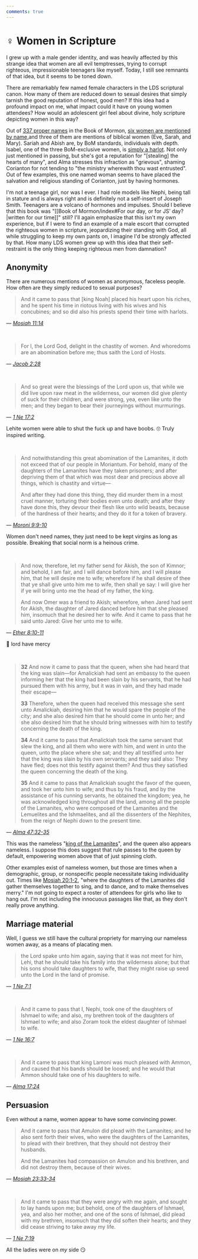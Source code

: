 ```yaml
---
comments: true
---
```

# ♀️ Women in Scripture

I grew up with a male gender identity, and was heavily affected by this strange idea that women are all evil temptresses, trying to corrupt righteous, impressionable teenagers like myself. Today, I still see remnants of that idea, but it seems to be toned down.

There are remarkably few named female characters in the LDS scriptural canon. How many of them are reduced down to sexual desires that simply tarnish the good reputation of honest, good men? If this idea had a profound impact on me, what impact could it have on young women attendees?
How would an adolescent girl feel about divine, holy scripture depicting women in this way?

Out of [337 proper names](https://eom.byu.edu/index.php/Book_of_Mormon_Names) in the Book of Mormon, [six women are mentioned by name,](https://eom.byu.edu/index.php/Women_in_the_Book_of_Mormon)and three of them are mentions of biblical women (Eve, Sarah, and Mary). 
Sariah and Abish are, by BoM standards, individuals with depth. Isabel, one of the three BoM-exclusive women, is [simply a harlot](https://www.churchofjesuschrist.org/study/scriptures/bofm/alma/39?lang=eng&id=3-5#p3). Not only just mentioned in passing, but she's got a reputation for "[stealing] the hearts of many", and Alma stresses this infraction as "grievous", shaming Corianton for not tending to "the ministry wherewith thou wast entrusted". Out of few examples, this one named woman seems to have placed the salvation and religious standing of Corianton, just by having hormones.

I'm not a teenage girl, nor was I ever. I had role models like Nephi, being tall in stature and is always right and is definitely not a self-insert of Joseph Smith. Teenagers are a volcano of hormones and impulses. Should I believe that this book was "[[Book of Mormon/index#For our day, or for JS’ day?|written for our time]]" still? I'll again emphasize that this isn't my own experience, but if I were to find an example of a male escort that corrupted the righteous women in scripture, jeopardizing their standing with God, all while struggling to keep my own pants on, I imagine I'd be strongly affected by that. How many LDS women grew up with this idea that their self-restraint is the only thing keeping righteous men from damnation?

## Anonymity
There are numerous mentions of women as anonymous, faceless people. How often are they simply reduced to sexual purposes?

>And it came to pass that [king Noah] placed his heart upon his riches, and he spent his time in riotous living with his wives and his concubines; and so did also his priests spend their time with harlots.

— _[Mosiah 11:14](https://www.churchofjesuschrist.org/study/scriptures/bofm/mosiah/11?lang=eng&id=14#13)_

&nbsp;

>For I, the Lord God, delight in the chastity of women. And whoredoms are an abomination before me; thus saith the Lord of Hosts.

— _[Jacob 2:28](https://www.churchofjesuschrist.org/study/scriptures/bofm/jacob/2?lang=eng&id=p28#p28)_

&nbsp;


>And so great were the blessings of the Lord upon us, that while we did live upon raw meat in the wilderness, our women did give plenty of suck for their children, and were strong, yea, even like unto the men; and they began to bear their journeyings without murmurings.

— _[1 Ne 17:2](https://www.churchofjesuschrist.org/study/scriptures/bofm/1-ne/17?lang=eng&id=p2#p2)_

Lehite women were able to shut the fuck up and have boobs. 🙄 Truly inspired writing.

&nbsp;

>And notwithstanding this great abomination of the Lamanites, it doth not exceed that of our people in Moriantum. For behold, many of the daughters of the Lamanites have they taken prisoners; and after depriving them of that which was most dear and precious above all things, which is chastity and virtue—
>
>And after they had done this thing, they did murder them in a most cruel manner, torturing their bodies even unto death; and after they have done this, they devour their flesh like unto wild beasts, because of the hardness of their hearts; and they do it for a token of bravery.

— _[Moroni 9:9-10](https://www.churchofjesuschrist.org/study/scriptures/bofm/moro/9?lang=eng&id=p9-p10#p9)_

Women don't need names, they just need to be kept virgins as long as possible. Breaking that social norm is a heinous crime.

&nbsp;

>And now, therefore, let my father send for Akish, the son of Kimnor; and behold, I am fair, and I will dance before him, and I will please him, that he will desire me to wife; wherefore if he shall desire of thee that ye shall give unto him me to wife, then shall ye say: I will give her if ye will bring unto me the head of my father, the king.
>
>And now Omer was a friend to Akish; wherefore, when Jared had sent for Akish, the daughter of Jared danced before him that she pleased him, insomuch that he desired her to wife. And it came to pass that he said unto Jared: Give her unto me to wife.

— _[Ether 8:10-11](https://www.churchofjesuschrist.org/study/scriptures/bofm/ether/8?lang=eng&id=10-11#9)_

🥵 lord have mercy

&nbsp;

>**32** And now it came to pass that the queen, when she had heard that the king was slain—for Amalickiah had sent an embassy to the queen informing her that the king had been slain by his servants, that he had pursued them with his army, but it was in vain, and they had made their escape—
>
>**33** Therefore, when the queen had received this message she sent unto Amalickiah, desiring him that he would spare the people of the city; and she also desired him that he should come in unto her; and she also desired him that he should bring witnesses with him to testify concerning the death of the king.
>
>**34** And it came to pass that Amalickiah took the same servant that slew the king, and all them who were with him, and went in unto the queen, unto the place where she sat; and they all testified unto her that the king was slain by his own servants; and they said also: They have fled; does not this testify against them? And thus they satisfied the queen concerning the death of the king.
>
>**35** And it came to pass that Amalickiah sought the favor of the queen, and took her unto him to wife; and thus by his fraud, and by the assistance of his cunning servants, he obtained the kingdom; yea, he was acknowledged king throughout all the land, among all the people of the Lamanites, who were composed of the Lamanites and the Lemuelites and the Ishmaelites, and all the dissenters of the Nephites, from the reign of Nephi down to the present time.

— _[Alma 47:32-35](https://www.churchofjesuschrist.org/study/scriptures/bofm/alma/47?lang=eng&id=32-35#31)_

This was the nameless "[king of the Lamanites](https://www.churchofjesuschrist.org/study/scriptures/bofm/alma/47?lang=eng&id=p1#p1)", and the queen also appears nameless. I suppose this does suggest that rule passes to the queen by default, empowering women above that of just spinning cloth.

Other examples exist of nameless women, but those are times when a demographic, group, or nonspecific people necessitate taking individuality out. Times like [Mosiah 20:1-2](https://www.churchofjesuschrist.org/study/scriptures/bofm/mosiah/20?lang=eng&id=1#p1), "where the daughters of the Lamanites did gather themselves together to sing, and to dance, and to make themselves merry." I'm not going to expect a roster of attendees for girls who like to hang out. I'm not including the innocuous passages like that, as they don't really prove anything.

## Marriage material
Well, I guess we still have the cultural propriety for marrying our nameless women away, as a means of placating men.

>the Lord spake unto him again, saying that it was not meet for him, Lehi, that he should take his family into the wilderness alone; but that his sons should take daughters to wife, that they might raise up seed unto the Lord in the land of promise.

— _[1 Ne 7:1](https://www.churchofjesuschrist.org/study/scriptures/bofm/1-ne/7?lang=eng&id=1#primary)_

&nbsp;

>And it came to pass that I, Nephi, took one of the daughters of Ishmael to wife; and also, my brethren took of the daughters of Ishmael to wife; and also Zoram took the eldest daughter of Ishmael to wife.

— _[1 Ne 16:7](https://www.churchofjesuschrist.org/study/scriptures/bofm/1-ne/16?lang=eng&id=7#6)_

&nbsp;

>And it came to pass that king Lamoni was much pleased with Ammon, and caused that his bands should be loosed; and he would that Ammon should take one of his daughters to wife.

— _[Alma 17:24](https://www.churchofjesuschrist.org/study/scriptures/bofm/alma/17?lang=eng&id=24#23)_

## Persuasion
Even without a name, women appear to have some convincing power.

>And it came to pass that Amulon did plead with the Lamanites; and he also sent forth their wives, who were the daughters of the Lamanites, to plead with their brethren, that they should not destroy their husbands.
>
>And the Lamanites had compassion on Amulon and his brethren, and did not destroy them, because of their wives.

— _[Mosiah 23:33-34](https://www.churchofjesuschrist.org/study/scriptures/bofm/mosiah/23?lang=eng&id=p33-p34#p33)_

&nbsp;

>And it came to pass that they were angry with me again, and sought to lay hands upon me; but behold, one of the daughters of Ishmael, yea, and also her mother, and one of the sons of Ishmael, did plead with my brethren, insomuch that they did soften their hearts; and they did cease striving to take away my life.

— _[1 Ne 7:19](https://www.churchofjesuschrist.org/study/scriptures/bofm/1-ne/7?lang=eng&id=p19#p19)_

All the ladies were on *my* side 😏